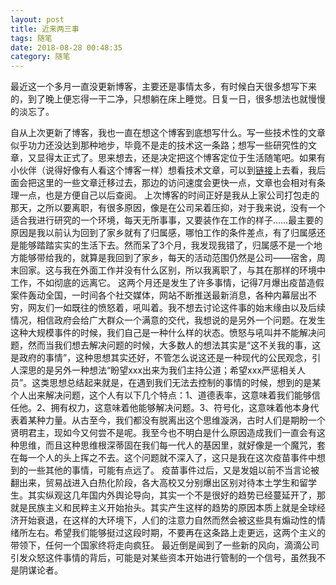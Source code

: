 ```yaml
---
layout: post
title: 近来两三事
tags: 随笔
date: 2018-08-28 00:48:35
category: 随笔
---
```


最近这一个多月一直没更新博客，主要还是事情太多，有时候白天很多想写下来的，到了晚上便忘得一干二净，只想躺在床上睡觉。日复一日，很多想法也就慢慢的淡忘了。
<!--more-->
自从上次更新了博客，我也一直在想这个博客到底想写什么。写一些技术性的文章似乎功力还没达到那种地步，毕竟不是走的技术这一条路；想写一些研究性的文章，又显得太正式了。思来想去，还是决定把这个博客定位于生活随笔吧。如果有小伙伴（说得好像有人看这个博客一样）想看技术文章，可以到[链接](http://blog.xiaqibin.com)上去看，我后面会把这里的一些文章迁移过去，那边的访问速度会更快一点，文章也会相对有条理一点，也是方便自己以后查阅。
上次博客的时间正好是我从上家公司打包走的那天，之所以要离职，有很多原因，像是在公司呆着压抑，对于我来说，没有一个适合我进行研究的一个环境，每天无所事事，又要装作在工作的样子……最主要的原因是我以前认为回到了家乡就有了归属感，哪怕工作的条件差点，有了归属感还是能够踏踏实实的生活下去。然而呆了3个月，我发现我错了，归属感不是一个地方能够带给我的，就算是我回到了家乡，每天的活动范围仍然是公司——宿舍，周末回家。这与我在外面工作并没有什么区别，所以我离职了，与其在那样的环境中工作，不如彻底的远离它。
这两个月还是发生了许多事情，记得7月爆出疫苗造假案件轰动全国，一时间各个社交媒体，网站不断推送最新消息，各种内幕层出不穷，网友们一如既往的愤怒着，吼叫着。我不想去讨论这件事的始末缘由以及后续情况，相信政府会给广大群众一个满意的交代，我想说的是另外一个问题。在发生这种大规模事件的时候，我们自己是一种什么样的状态。愤怒与吼叫并不能解决问题，然而当我们想去解决问题的时候，大多数人的想法其实是“这不关我的事，这是政府的事情”，这种思想其实还好，不管怎么说这还是一种现代的公民观念，引人深思的是另外一种想法“盼望xxx出来为我们主持公道；希望xxx严惩相关人员”。这类思想总结起来就是，在遇到我们无法去控制的事情的时候，想到的是某个人出来解决问题，这个人有以下几个特点：1、道德表率，这意味着我们能够信任他。2、拥有权力，这意味着他能够解决问题。3、符号化，这意味着他本身代表着某种力量。从古至今，我们都没有脱离出这个思维漩涡，古时人们是期盼一个贤明君主，现如今又何尝不是呢。我至今也不明白是什么原因造成我们一直会有这种思维，而且这种思维根深蒂固在我们每一代人的基因里，就好像是一个魔咒，套在每一个人的头上挥之不去。这个问题就不深入了，这只是我在这次疫苗事件中想到的一些其他的事情，可能有点远了。
疫苗事件过后，又是发姐以前不当言论被翻出来，贸易战进入白热化阶段，各大高校又分别爆出区别对待本土学生和留学生。其实纵观这几年国内外舆论导向，其实一个不是很好的趋势已经蔓延开了，那就是民族主义和民粹主义开始抬头。其实产生这样的趋势的原因本质上就是全球经济开始衰退，在这样的大环境下，人们的注意力自然而然会被这些具有煽动性的情绪所左右。希望我们能够挺过这段时期，不要再在这条路上走更远，这两个主义的带领下，任何一个国家终将走向疯狂。
最近倒是闻到了一些新的风向，滴滴公司引发众怒这件事情的背后，可能是对某些资本开始进行管制的一个信号，虽然我不是阴谋论者。